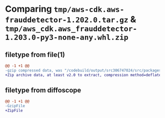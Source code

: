 # Comparing `tmp/aws-cdk.aws-frauddetector-1.202.0.tar.gz` & `tmp/aws_cdk.aws_frauddetector-1.203.0-py3-none-any.whl.zip`

## filetype from file(1)

```diff
@@ -1 +1 @@
-gzip compressed data, was "/codebuild/output/src306747024/src/packages/@aws-cdk/aws-frauddetector/dist/python/aws-cdk.aws-frauddetector-1.202.0.tar", last modified: Fri May 19 23:13:12 2023, max compression
+Zip archive data, at least v2.0 to extract, compression method=deflate
```

## filetype from diffoscope

```diff
@@ -1 +1 @@
-GzipFile
+ZipFile
```

